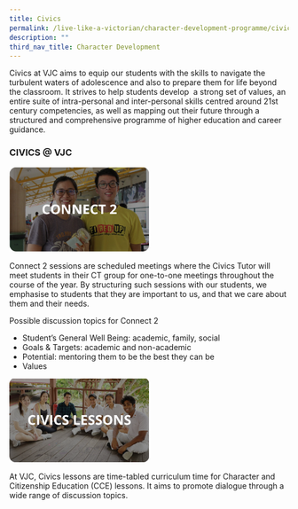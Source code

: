 ```yaml
---
title: Civics
permalink: /live-like-a-victorian/character-development-programme/civics/
description: ""
third_nav_title: Character Development
---
```

Civics at VJC aims to equip our students with the skills to navigate the turbulent waters of adolescence and also to prepare them for life beyond the classroom. It strives to help students develop  a strong set of values, an entire suite of intra-personal and inter-personal skills centred around 21st century competencies, as well as mapping out their future through a structured and comprehensive programme of higher education and career guidance.

### CIVICS @ VJC

<img src="/images/connect%202.png" 
     style="width:50%">
		 
Connect 2 sessions are scheduled meetings where the Civics Tutor will meet students in their CT group for one-to-one meetings throughout the course of the year. By structuring such sessions with our students, we emphasise to students that they are important to us, and that we care about them and their needs.

Possible discussion topics for Connect 2

*   Student’s General Well Being: academic, family, social
*   Goals & Targets: academic and non-academic 
*   Potential: mentoring them to be the best they can be
*   Values


<img src="/images/civic%20lessons.png" 
     style="width:50%">
		 
At VJC, Civics lessons are time-tabled curriculum time for Character and Citizenship Education (CCE) lessons. It aims to promote dialogue through a wide range of discussion topics.

